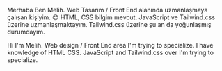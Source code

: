Merhaba Ben Melih. Web Tasarım / Front End alanında uzmanlaşmaya çalışan kişiyim. :blush:  HTML, CSS bilgim mevcut. JavaScript ve Tailwind.css üzerine uzmanlaşmaktayım. Tailwind.css üzerine şu an da yoğunlaşmış durumdayım. 

Hi I'm Melih. Web design / Front End area I'm trying to specialize. I have knowledge of HTML CSS. JavaScript and Tailwind.css over I'm trying to specialize. 
